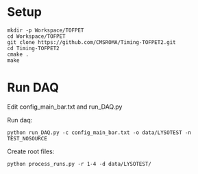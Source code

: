 # Setup

```
mkdir -p Workspace/TOFPET
cd Workspace/TOFPET
git clone https://github.com/CMSROMA/Timing-TOFPET2.git
cd Timing-TOFPET2
cmake .
make
```

# Run DAQ

Edit config_main_bar.txt and run_DAQ.py

Run daq:
```
python run_DAQ.py -c config_main_bar.txt -o data/LYSOTEST -n TEST_NOSOURCE
```

Create root files:
```
python process_runs.py -r 1-4 -d data/LYSOTEST/
```